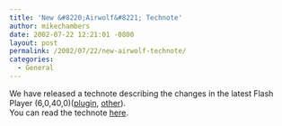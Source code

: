 ```yaml
---
title: 'New &#8220;Airwolf&#8221; Technote'
author: mikechambers
date: 2002-07-22 12:21:01 -0800
layout: post
permalink: /2002/07/22/new-airwolf-technote/
categories:
  - General
---
```



We have released a technote describing the changes in the latest Flash Player (6,0,40,0)([plugin][1], [other][2]).  
You can read the technote [here][3].

 [1]: http://radio.weblogs.com/0106797/2002/07/16.html#a207
 [2]: http://radio.weblogs.com/0106797/2002/07/20.html#a212
 [3]: http://www.macromedia.com/support/flash/ts/documents/flashplayer_r40.htm